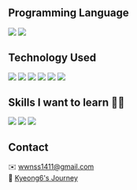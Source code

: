 ## Programming Language 
<img src="https://img.shields.io/badge/Python-3776AB?style=for-the-badge&logo=Python&logoColor=white"> <img src="https://img.shields.io/badge/C/C++-A8B9CC?style=for-the-badge&logo=C&logoColor=white"> 

  
## Technology Used
<img src="https://img.shields.io/badge/FastAPI-009688?style=for-the-badge&logo=FastAPI&logoColor=white"> <img src="https://img.shields.io/badge/Airflow-017CEE?style=for-the-badge&logo=apacheairflow&logoColor=white">
<img src="https://img.shields.io/badge/langchain-1C3C3C?style=for-the-badge&logo=langchain&logoColor=white"> <img src="https://img.shields.io/badge/MySQL-4479A1?style=for-the-badge&logo=MySQL&logoColor=white"> <img src="https://img.shields.io/badge/Docker-2496ED?style=for-the-badge&logo=Docker&logoColor=white"> <img src="https://img.shields.io/badge/Pandas-150458?style=for-the-badge&logo=Pandas&logoColor=white">

## Skills I want to learn 🏃🏻
<img src="https://img.shields.io/badge/Kubernetes-326CE5?style=for-the-badge&logo=kubernetes&logoColor=white"> <img src="https://img.shields.io/badge/apachekafka-231F20.svg?style=for-the-badge&logo=apachekafka&logoColor=white"> <img src="https://img.shields.io/badge/Spark-E25A1C?style=for-the-badge&logo=apachespark&logoColor=white">   



## Contact
✉️ wwnss1411@gmail.com  
📃 [Kyeong6's Journey](https://wwns1411.tistory.com/)
